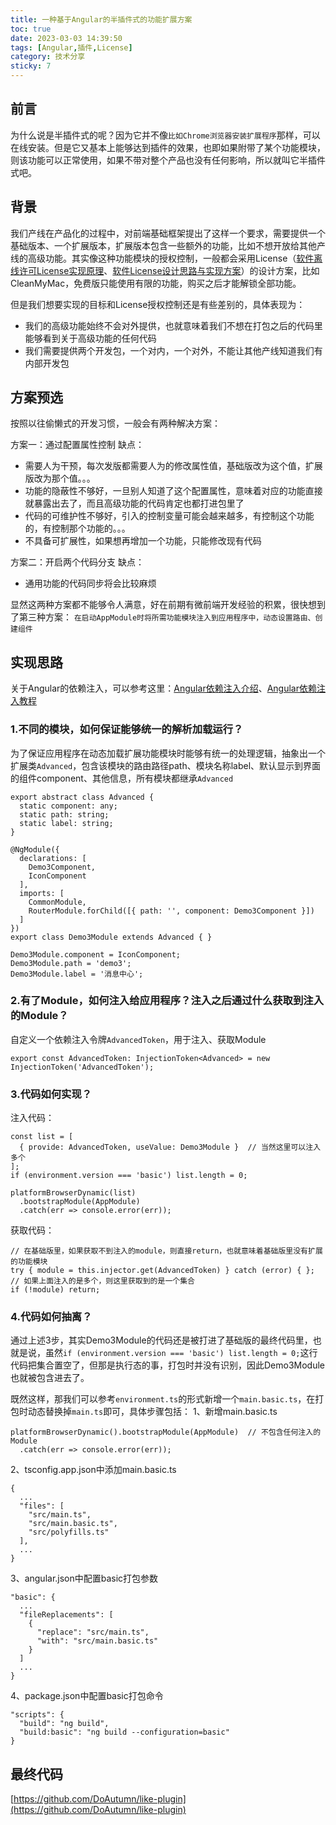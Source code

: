 ```yaml
---
title: 一种基于Angular的半插件式的功能扩展方案
toc: true
date: 2023-03-03 14:39:50
tags: [Angular,插件,License]
category: 技术分享
sticky: 7
---
```

## 前言
为什么说是半插件式的呢？因为它并不像`比如Chrome浏览器安装扩展程序`那样，可以在线安装。但是它又基本上能够达到插件的效果，也即如果附带了某个功能模块，则该功能可以正常使用，如果不带对整个产品也没有任何影响，所以就叫它半插件式吧。

## 背景
我们产线在产品化的过程中，对前端基础框架提出了这样一个要求，需要提供一个基础版本、一个扩展版本，扩展版本包含一些额外的功能，比如不想开放给其他产线的高级功能。其实像这种功能模块的授权控制，一般都会采用License（[软件离线许可License实现原理](https://juejin.cn/post/7140328102709690398)、[软件License设计思路与实现方案](https://blog.csdn.net/chengpei147/article/details/116259117)）的设计方案，比如CleanMyMac，免费版只能使用有限的功能，购买之后才能解锁全部功能。

但是我们想要实现的目标和License授权控制还是有些差别的，具体表现为：
- 我们的高级功能始终不会对外提供，也就意味着我们不想在打包之后的代码里能够看到关于高级功能的任何代码
- 我们需要提供两个开发包，一个对内，一个对外，不能让其他产线知道我们有内部开发包

## 方案预选
按照以往偷懒式的开发习惯，一般会有两种解决方案：

方案一：通过配置属性控制
缺点：
- 需要人为干预，每次发版都需要人为的修改属性值，基础版改为这个值，扩展版改为那个值。。。
- 功能的隐蔽性不够好，一旦别人知道了这个配置属性，意味着对应的功能直接就暴露出去了，而且高级功能的代码肯定也都打进包里了
- 代码的可维护性不够好，引入的控制变量可能会越来越多，有控制这个功能的，有控制那个功能的。。。
- 不具备可扩展性，如果想再增加一个功能，只能修改现有代码

方案二：开启两个代码分支
缺点：
- 通用功能的代码同步将会比较麻烦

显然这两种方案都不能够令人满意，好在前期有微前端开发经验的积累，很快想到了第三种方案：
`在启动AppModule时将所需功能模块注入到应用程序中，动态设置路由、创建组件`

## 实现思路
关于Angular的依赖注入，可以参考这里：[Angular依赖注入介绍](https://www.jianshu.com/p/4b10948d456c)、[Angular依赖注入教程](https://www.jianshu.com/p/49bbd4a0c16b)
### 1.不同的模块，如何保证能够统一的解析加载运行？
为了保证应用程序在动态加载扩展功能模块时能够有统一的处理逻辑，抽象出一个扩展类`Advanced`，包含该模块的路由路径path、模块名称label、默认显示到界面的组件component、其他信息，所有模块都继承`Advanced`
```
export abstract class Advanced {
  static component: any;
  static path: string;
  static label: string;
}
```
```
@NgModule({
  declarations: [
    Demo3Component,
    IconComponent
  ],
  imports: [
    CommonModule,
    RouterModule.forChild([{ path: '', component: Demo3Component }])
  ]
})
export class Demo3Module extends Advanced { }

Demo3Module.component = IconComponent;
Demo3Module.path = 'demo3';
Demo3Module.label = '消息中心';
```

### 2.有了Module，如何注入给应用程序？注入之后通过什么获取到注入的Module？
自定义一个依赖注入令牌`AdvancedToken`，用于注入、获取Module
```
export const AdvancedToken: InjectionToken<Advanced> = new InjectionToken('AdvancedToken');
```

### 3.代码如何实现？
注入代码：
```
const list = [
  { provide: AdvancedToken, useValue: Demo3Module }  // 当然这里可以注入多个
];
if (environment.version === 'basic') list.length = 0;

platformBrowserDynamic(list)
  .bootstrapModule(AppModule)
  .catch(err => console.error(err));
```
获取代码：
```
// 在基础版里，如果获取不到注入的module，则直接return，也就意味着基础版里没有扩展的功能模块
try { module = this.injector.get(AdvancedToken) } catch (error) { };  // 如果上面注入的是多个，则这里获取到的是一个集合
if (!module) return;
```

### 4.代码如何抽离？
通过上述3步，其实Demo3Module的代码还是被打进了基础版的最终代码里，也就是说，虽然`if (environment.version === 'basic') list.length = 0;`这行代码把集合置空了，但那是执行态的事，打包时并没有识别，因此Demo3Module也就被包含进去了。

既然这样，那我们可以参考`environment.ts`的形式新增一个`main.basic.ts`，在打包时动态替换掉`main.ts`即可，具体步骤包括：
1、新增main.basic.ts
```
platformBrowserDynamic().bootstrapModule(AppModule)  // 不包含任何注入的Module
  .catch(err => console.error(err));
```

2、tsconfig.app.json中添加main.basic.ts
```
{
  ...
  "files": [
    "src/main.ts",
    "src/main.basic.ts",
    "src/polyfills.ts"
  ],
  ...
}
```

3、angular.json中配置basic打包参数
```
"basic": {
  ...
  "fileReplacements": [
    {
      "replace": "src/main.ts",
      "with": "src/main.basic.ts"
    }
  ]
  ...
}
```

4、package.json中配置basic打包命令
```
"scripts": {
  "build": "ng build",
  "build:basic": "ng build --configuration=basic"
}
```

## 最终代码
[https://github.com/DoAutumn/like-plugin](https://github.com/DoAutumn/like-plugin)
